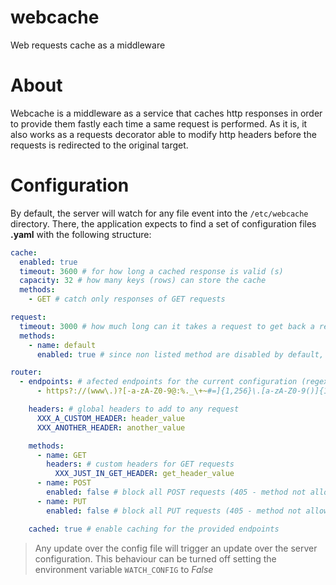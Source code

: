 # webcache
Web requests cache as a middleware

# About
Webcache is a middleware as a service that caches http responses in order to provide them fastly each time a same request is performed. As it is, it also works as a requests decorator able to modify http headers before the requests is redirected to the original target. 

# Configuration
By default, the server will watch for any file event into the  `/etc/webcache` directory. There, the application expects to find a set of configuration files **.yaml** with the following structure:

``` yaml
cache:
  enabled: true
  timeout: 3600 # for how long a cached response is valid (s)
  capacity: 32 # how many keys (rows) can store the cache
  methods:
    - GET # catch only responses of GET requests

request:
  timeout: 3000 # how much long can it takes a request to get back a response (ms)
  methods:
    - name: default
      enabled: true # since non listed method are disabled by default, enable all them

router:
  - endpoints: # afected endpoints for the current configuration (regex)
      - https?://(www\.)?[-a-zA-Z0-9@:%._\+~#=]{1,256}\.[a-zA-Z0-9()]{1,32}/?$

    headers: # global headers to add to any request
      XXX_A_CUSTOM_HEADER: header_value
      XXX_ANOTHER_HEADER: another_value

    methods:
      - name: GET
        headers: # custom headers for GET requests
          XXX_JUST_IN_GET_HEADER: get_header_value
      - name: POST
        enabled: false # block all POST requests (405 - method not allowed)
      - name: PUT
        enabled: false # block all PUT requests (405 - method not allowed)

    cached: true # enable caching for the provided endpoints
```

> Any update over the config file will trigger an update over the server configuration. This behaviour can be turned off setting the environment variable `WATCH_CONFIG` to _False_
